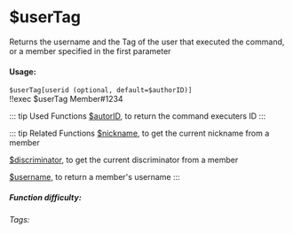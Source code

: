 # $userTag
Returns the username and the Tag of the user that executed the command, or a member specified in the first parameter

#### Usage: 
`$userTag[userid (optional, default=$authorID)]`
<br/>
<discord-messages>
	<discord-message :bot="false" role-color="#ffcc9a" author="Member#1234">
		!!exec $userTag
	</discord-message>
	<discord-message :bot="true" role-color="#0099ff" author="Custom Command" avatar="https://media.discordapp.net/avatars/725721249652670555/781224f90c3b841ba5b40678e032f74a.webp">
		Member#1234
	</discord-message>
</discord-messages>

::: tip Used Functions
[$autorID](../Member/authorID.md), to return the command executers ID
:::

::: tip Related Functions
[$nickname](../Member/nickname.md), to get the current nickname from a member

[$discriminator](../Member/discriminator.md), to get the current discriminator from a member

[$username](../Member/username.md), to return a member's username
:::

##### Function difficulty: <Badge type="tip" text="Easy" vertical="middle" /> 
###### Tags: <Badge type="tip" text="name" vertical="middle" /> <Badge type="tip" text="userTag" vertical="middle" /> <Badge type="tip" text="nickname" vertical="middle" /> <Badge type="tip" text="username" vertical="middle" /> <Badge type="tip" text="Names" vertical="middle" /> <Badge type="tip" text="userID" vertical="middle" />